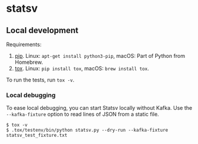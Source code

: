 # statsv

## Local development

Requirements:
1. [pip](https://pip.pypa.io/en/stable/installing/). Linux: `apt-get install python3-pip`, macOS: Part of Python from Homebrew.
2. [tox](https://tox.readthedocs.io/en/latest/). Linux: `pip install tox`, macOS: `brew install tox`.

To run the tests, run `tox -v`.

### Local debugging

To ease local debugging, you can start Statsv locally without Kafka. Use the `--kafka-fixture` option to read lines of JSON from a static file.

```
$ tox -v
$ .tox/testenv/bin/python statsv.py --dry-run --kafka-fixture statsv_test_fixture.txt
```
